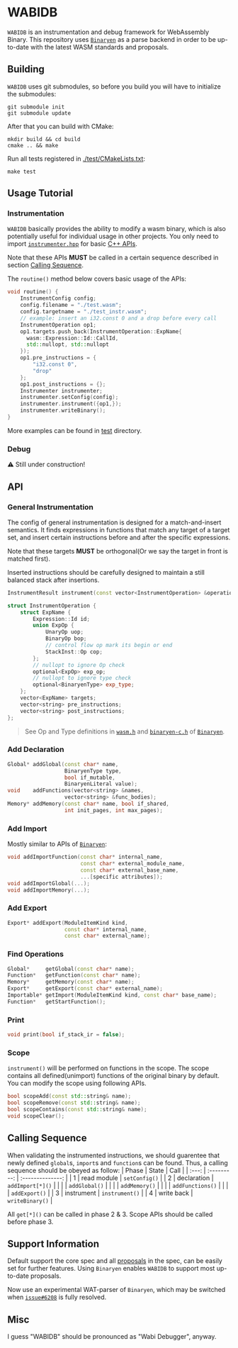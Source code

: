 # WABIDB

`WABIDB` is an instrumentation and debug framework for WebAssembly Binary. This repository uses [`Binaryen`](https://github.com/WebAssembly/binaryen) as a parse backend in order to be up-to-date with the latest WASM standards and proposals.

## Building
`WABIDB` uses git submodules, so before you build you will have to initialize the submodules:
```shell
git submodule init
git submodule update
```
After that you can build with CMake:
```shell
mkdir build && cd build
cmake .. && make
```
Run all tests registered in [./test/CMakeLists.txt](./test/CMakeLists.txt):
```
make test
```

## Usage Tutorial
### Instrumentation
`WABIDB` basically provides the ability to modify a wasm binary, which is also potentially useful for individual usage in other projects. You only need to import [`instrumenter.hpp`](./src/instrumenter.hpp) for basic [C++ APIs](#api).

Note that these APIs **MUST** be called in a certain sequence described in section [Calling Sequence](#calling-sequence).

The `routine()` method below covers basic usage of the APIs:
```cpp
void routine() {
    InstrumentConfig config;
    config.filename = "./test.wasm";
    config.targetname = "./test_instr.wasm";
    // example: insert an i32.const 0 and a drop before every call
    InstrumentOperation op1;
    op1.targets.push_back(InstrumentOperation::ExpName{
      wasm::Expression::Id::CallId, 
      std::nullopt, std::nullopt
    });
    op1.pre_instructions = {
        "i32.const 0",
        "drop"
    };
    op1.post_instructions = {};
    Instrumenter instrumenter;
    instrumenter.setConfig(config);
    instrumenter.instrument({op1,});
    instrumenter.writeBinary();
}
```
More examples can be found in [test](./test/) directory.

### Debug
⚠️ Still under construction!

## API
### General Instrumentation
The config of general instrumentation is designed for a match-and-insert semantics. It finds expressions in functions that match any target of a target set, and insert certain instructions before and after the specific expressions.

Note that these targets **MUST** be orthogonal(Or we say the target in front is matched first). 

Inserted instructions should be carefully designed to maintain a still balanced stack after insertions.

```cpp
InstrumentResult instrument(const vector<InstrumentOperation> &operations);

struct InstrumentOperation {
    struct ExpName {
        Expression::Id id;
        union ExpOp {
            UnaryOp uop;
            BinaryOp bop;
            // control flow op mark its begin or end
            StackInst::Op cop;
        };
        // nullopt to ignore Op check
        optional<ExpOp> exp_op;
        // nullopt to ignore type check
        optional<BinaryenType> exp_type;
    };
    vector<ExpName> targets;
    vector<string> pre_instructions;
    vector<string> post_instructions;
};
```
> See Op and Type definitions in [`wasm.h`](https://github.com/WebAssembly/binaryen/blob/main/src/wasm.h) and [`binaryen-c.h`](https://github.com/WebAssembly/binaryen/blob/main/src/binaryen-c.h) of [`Binaryen`](https://github.com/WebAssembly/binaryen).

### Add Declaration
```cpp
Global* addGlobal(const char* name, 
                  BinaryenType type, 
                  bool if_mutable, 
                  BinaryenLiteral value);
void    addFunctions(vector<string> &names,
                  vector<string> &func_bodies);
Memory* addMemory(const char* name, bool if_shared, 
                  int init_pages, int max_pages);
```

### Add Import
Mostly similar to APIs of [`Binaryen`](https://github.com/WebAssembly/binaryen):
```cpp
void addImportFunction(const char* internal_name,
                       const char* external_module_name,
                       const char* external_base_name,
                       ...[specific attributes]);
void addImportGlobal(...);
void addImportMemory(...);
```

### Add Export
```cpp
Export* addExport(ModuleItemKind kind, 
                  const char* internal_name, 
                  const char* external_name);
```

### Find Operations
```cpp
Global*     getGlobal(const char* name);
Function*   getFunction(const char* name);
Memory*     getMemory(const char* name);
Export*     getExport(const char* external_name);
Importable* getImport(ModuleItemKind kind, const char* base_name);
Function*   getStartFunction();
```

### Print
```cpp
void print(bool if_stack_ir = false);
```

### Scope
`instrument()` will be performed on functions in the scope. The scope contains all defined(unimport) functions of the original binary by default. You can modify the scope using following APIs.
```cpp
bool scopeAdd(const std::string& name);
bool scopeRemove(const std::string& name);
bool scopeContains(const std::string& name);
void scopeClear();
```

## Calling Sequence
When validating the instrumented instructions, we should guarentee that newly defined `global`s, `import`s and `function`s can be found. Thus, a calling sequence should be obeyed as follow:
| Phase | State       | Call             |
| :---: | :---------: | :--------------: |
| 1     | read module | `setConfig()`    |
| 2     | declaration | `addImport[*]()` |
|       |             | `addGlobal()`    |
|       |             | `addMemory()`    |
|       |             | `addFunctions()` |
|       |             | `addExport()`    |
| 3     | instrument  | `instrument()`   |
| 4     | write back  | `writeBinary()`  |

All `get[*]()` can be called in phase 2 & 3. Scope APIs should be called before phase 3.

## Support Information
Default support the core spec and all [proposals](https://github.com/WebAssembly/spec/tree/main/proposals) in the spec, can be easily set for further features. Using `Binaryen` enables `WABIDB` to support most up-to-date proposals.

Now use an experimental WAT-parser of `Binaryen`, which may be switched when [`issue#6208`](https://github.com/WebAssembly/binaryen/issues/6208) is fully resolved.

## Misc
I guess "WABIDB" should be pronounced as "Wabi Debugger", anyway.